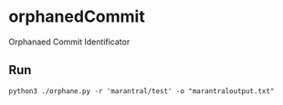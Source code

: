 # orphanedCommit
Orphanaed Commit Identificator 



## Run 
```python3 ./orphane.py -r 'marantral/test' -o "marantraloutput.txt"```